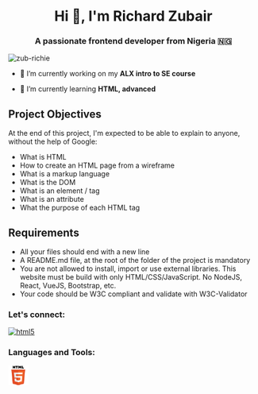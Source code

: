 <h1 align="center">Hi 👋, I'm Richard Zubair</h1>
<h3 align="center">A passionate frontend developer from Nigeria 🇳🇬</h3>

<p align="left"> <img src="https://komarev.com/ghpvc/?username=zub-richie&label=Profile%20views&color=0e75b6&style=flat" alt="zub-richie" /> </p>

- 🔭 I’m currently working on my **ALX intro to SE course**

- 🌱 I’m currently learning **HTML, advanced**
<h2 align="left">Project Objectives</h2>
<p align="left">At the end of this project, I'm expected to be able to explain to anyone, without the help of Google:</p>

- What is HTML
- How to create an HTML page from a wireframe
- What is a markup language
- What is the DOM
- What is an element / tag
- What is an attribute
- What the purpose of each HTML tag

<h2 align="left">Requirements</h2>

- All your files should end with a new line
- A README.md file, at the root of the folder of the project is mandatory
- You are not allowed to install, import or use external libraries. This website must be build with only HTML/CSS/JavaScript. No NodeJS, React, VueJS, Bootstrap, etc.
- Your code should be W3C compliant and validate with W3C-Validator

<h3 align="left">Let's connect:</h3>
<p align="left"> <a href="https://www.linkedin.com/in/zubair-richard" target="_blank" rel="noreferrer"> <img src="https://static.vecteezy.com/system/resources/previews/018/930/587/original/linkedin-logo-linkedin-icon-transparent-free-png.png" alt="html5" width="50" height="50"/> </a> </p>


<h3 align="left">Languages and Tools:</h3>
<p align="left"> <a href="https://www.w3.org/html/" target="_blank" rel="noreferrer"> <img src="https://raw.githubusercontent.com/devicons/devicon/master/icons/html5/html5-original-wordmark.svg" alt="html5" width="40" height="40"/> </a> </p>
